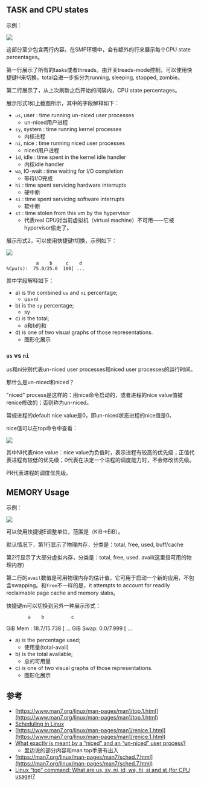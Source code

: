 ## TASK and CPU states

示例：

![](/static/images/2006/p002.png)

这部分至少包含两行内容。在SMP环境中，会有额外的行来展示每个CPU state percentages。

第一行展示了所有的tasks或者threads。由开关treads-mode控制，可以使用快捷键H来切换。total会进一步拆分为running, sleeping, stopped, zombie。

第二行展示了，从上次刷新之后开始的间隔内，CPU state percentages。

展示形式1如上截图所示，其中的字段解释如下：

- `us`, user    : time running un-niced user processes
  - un-niced用户进程
- `sy`, system  : time running kernel processes
  - 内核进程
- `ni`, nice    : time running niced user processes
  - niced用户进程
- `id`, idle    : time spent in the kernel idle handler
  - 内核idle handler
- `wa`, IO-wait : time waiting for I/O completion
  - 等待I/O完成
- `hi` : time spent servicing hardware interrupts
  - 硬中断
- `si` : time spent servicing software interrupts
  - 软中断
- `st` : time stolen from this vm by the hypervisor
  - 代表real CPU对当前虚拟机（virtual machine）不可用——它被hypervisor偷走了。

展示形式2，可以使用快捷键t切换，示例如下：

![](/static/images/2006/p003.png)

```
           a    b     c    d
%Cpu(s):  75.0/25.0  100[ ...
```

其中字段解释如下：

- a) is the combined `us` and `ni` percentage; 
  - us+ni
- b) is the `sy` percentage; 
  - sy
- c) is the total;
  - a和b的和
- d) is one of two visual graphs of those representations.
  - 图形化展示

### `us` vs `ni`

us和ni分别代表un-niced user processes和niced user processes的运行时间。

那什么是un-niced和niced？

"niced" process是这样的：用nice命令启动的，或者进程的nice value值被renice修改的；否则称为un-niced。

常规进程的default nice value是0，即un-niced状态进程的nice值是0。

nice值可以在top命令中查看：

![](/static/images/2006/p004.png)

其中NI代表nice value：nice value为负值时，表示进程有较高的优先级；正值代表进程有较低的优先级；0代表在决定一个进程的调度能力时，不会修改优先级。

PR代表进程的调度优先级。

## MEMORY Usage

示例：

![](/static/images/2006/p005.png)

可以使用快捷键E调整单位，范围是（KiB->EiB）。

默认情况下，第1行显示了物理内存，分类是：total, free, used, buff/cache

第2行显示了大部分虚拟内存，分类是：total, free, used. avail(这里指可用的物理内存)

第二行的`avail`数值是可用物理内存的估计值，它可用于启动一个新的应用，不包含swapping。和`free`不一样的是，it attempts to account for readily reclaimable page cache and memory slabs。

快捷键m可以切换到另外一种展示形式：

            a    b          c
GiB Mem : 18.7/15.738   [ ...
GiB Swap:  0.0/7.999    [ ...

- a) is the percentage used; 
  - 使用量(total-avail)
- b) is the total available;
  - 总的可用量
- c) is one of two visual graphs of those representations.
  - 图形化展示




 
## 参考

- [https://www.man7.org/linux/man-pages/man1/top.1.html](https://www.man7.org/linux/man-pages/man1/top.1.html)
- [Scheduling in Linux](https://www.cs.montana.edu/~chandrima.sarkar/AdvancedOS/CSCI560_Proj_main/index.html)
- [https://www.man7.org/linux/man-pages/man1/renice.1.html](https://www.man7.org/linux/man-pages/man1/renice.1.html)
- [What exactly is meant by a “niced” and an “un-niced” user process?](https://askubuntu.com/questions/812144/what-exactly-is-meant-by-a-niced-and-an-un-niced-user-process)
  - 里边说的部分内容和man top手册有出入
- [https://man7.org/linux/man-pages/man7/sched.7.html](https://man7.org/linux/man-pages/man7/sched.7.html)
- [Linux “top” command: What are us, sy, ni, id, wa, hi, si and st (for CPU usage)?](https://unix.stackexchange.com/questions/18918/linux-top-command-what-are-us-sy-ni-id-wa-hi-si-and-st-for-cpu-usage)


